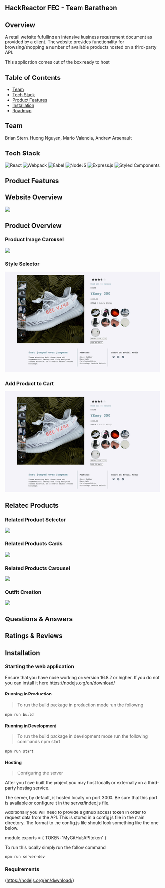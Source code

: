 
## HackReactor FEC - Team Baratheon


## Overview
A retail website fufulling an intensive business requirement document as provided by a client. The website provides functionality for browsing/shopping a number of available products hosted on a third-party API.

This application comes out of the box ready to host.

## Table of Contents
* [Team](https://github.com/RFCE2209-Baratheon/Front-End-Capstone/edit/main/readme.md#team)
* [Tech Stack](https://github.com/huongnguyen04/dinner-party/blob/main/README.md#tech-stack)  
* [Product Features](https://github.com/huongnguyen04/dinner-party/blob/main/README.md#product-features)  
* [Installation](https://github.com/huongnguyen04/dinner-party/blob/main/README.md#installation)  
* [Roadmap](https://github.com/huongnguyen04/dinner-party/blob/main/README.md#installation)  


## Team

Brian Stern,
Huong Nguyen,
Mario Valencia,
Andrew Arsenault

## Tech Stack
![React](https://img.shields.io/badge/react-%2320232a.svg?style=for-the-badge&logo=react&logoColor=%2361DAFB)
![Webpack](https://img.shields.io/badge/webpack-%238DD6F9.svg?style=for-the-badge&logo=webpack&logoColor=black)
![Babel](https://img.shields.io/badge/Babel-F9DC3e?style=for-the-badge&logo=babel&logoColor=black)
![NodeJS](https://img.shields.io/badge/node.js-6DA55F?style=for-the-badge&logo=node.js&logoColor=white)
![Express.js](https://img.shields.io/badge/express.js-%23404d59.svg?style=for-the-badge&logo=express&logoColor=%2361DAFB)
![Styled Components](https://img.shields.io/badge/styled--components-DB7093?style=for-the-badge&logo=styled-components&logoColor=white)

## Product Features

## Website Overview
![](./readMeGifs/website.gif)

## Product Overview

### Product Image Carousel
![](./readMeGifs/overviewCarousel.gif)

### Style Selector
![](./readMeGifs/overviewStyleSelector.gif)

### Add Product to Cart
![](./readMeGifs/overviewAddToCart.gif)

## Related Products

### Related Product Selector
![](./readMeGifs/relatedProductChange.gif)

### Related Products Cards
![](./readMeGifs/relatedCardAnimation.gif)

### Related Products Carousel
![](./readMeGifs/relatedCardsCarousel.gif)

### Outfit Creation
![](./readMeGifs/relatedOutfitCreation.gif)


## Questions & Answers

## Ratings & Reviews


## Installation

### Starting the web application

Ensure that you have node working on version 16.8.2 or higher. If you do not you can install it here https://nodejs.org/en/download/


#### Running in Production
>To run the build package in production mode run the following

```
npm run build
```
#### Running in Development
>To run the build package in development mode run the following commands npm start

```
npm run start
```


#### Hosting

> Configuring the server

After you have built the project you may host locally or externally on a third-party hosting service.

The server, by default, is hosted locally on port 3000. Be sure that this port is available or configure it in the server/index.js file.

Additionally you will need to provide a github access token in order to request data from the API. This is stored in a config.js file in the main directory. The format to the config.js file should look something like the one below.

module.exports = { TOKEN: 'MyGitHubAPItoken' }

To run this locally simply run the follow command

```
npm run server-dev
```


### Requirements
(https://nodejs.org/en/download/)




